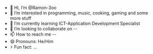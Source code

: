 - 👋 Hi, I’m @Ramon-3oo
- 👀 I’m interested in programming, music, cooking, gaming and some more stuff
- 🌱 I’m currently learning ICT-Application Development Specialist
- 💞️ I’m looking to collaborate on --
- 📫 How to reach me --
- 😄 Pronouns: He/Him
- ⚡ Fun fact: ...

<!---
Ramon-3oo/Ramon-3oo is a ✨ special ✨ repository because its `README.md` (this file) appears on your GitHub profile.
You can click the Preview link to take a look at your changes.
--->
